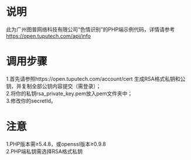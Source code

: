 # 说明
此为广州图普网络科技有限公司“色情识别”的PHP端示例代码，详情请参考  https://open.tuputech.com/api/info

# 调用步骤
1.首先请参照https://open.tuputech.com/account/cert 生成RSA格式私钥和公钥，并复制全部公钥内容提交（需登录）；  
2.将你的私钥rsa_private_key.pem放入pem文件夹中；  
3.修改你的secretId。

# 注意
1.PHP版本需≥5.4.8，或openssl版本≥0.9.8  
2.PHP端私钥需选择RSA格式私钥

